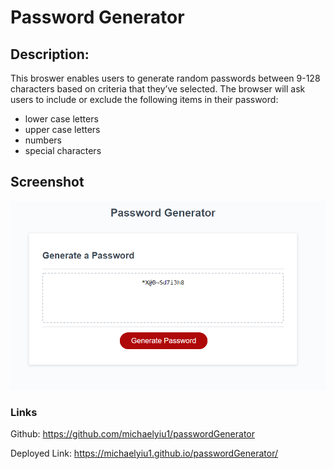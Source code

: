 # Password Generator


## Description: 
This broswer enables users to generate random passwords between 9-128 characters based on criteria that they’ve selected.
The browser will ask users to include or exclude the following items in their password:
- lower case letters
- upper case letters
- numbers
- special characters


## Screenshot 

![Alt text](/assets/screenshot.PNG "Optional Title")


### Links

Github: https://github.com/michaelyiu1/passwordGenerator


Deployed Link: https://michaelyiu1.github.io/passwordGenerator/